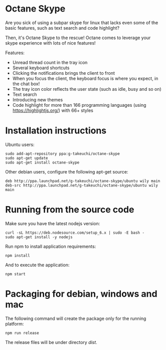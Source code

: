 # Octane Skype

Are you sick of using a subpar skype for linux that lacks even some of the basic features, such
as text search and code highlight? 

Then, it's Octane Skype to the rescue! Octane comes to leverage your skype experience with lots
of nice features!

Features:

- Unread thread count in the tray icon
- Several keyboard shortcuts
- Clicking the notifications brings the client to front
- When you focus the client, the keyboard focus is where you expect, in the chat box!
- The tray icon color reflects the user state (such as idle, busy and so on)
- Text search
- Introducing new themes 
- Code highlight for more than 166 programming languages (using https://highlightjs.org/) with 66+ styles

# Installation instructions

Ubuntu users:

```
sudo add-apt-repository ppa:g-takeuchi/octane-skype
sudo apt-get update
sudo apt-get install octane-skype
```

Other debian users, configure the following apt-get source:

```
deb http://ppa.launchpad.net/g-takeuchi/octane-skype/ubuntu wily main 
deb-src http://ppa.launchpad.net/g-takeuchi/octane-skype/ubuntu wily main 
```

# Running from the source code

Make sure you have the latest nodejs version:

```
curl -sL https://deb.nodesource.com/setup_6.x | sudo -E bash -
sudo apt-get install -y nodejs
```

Run npm to install application requirements:
```
npm install
```

And to execute the application:

```
npm start
```

# Packaging for debian, windows and mac

The following command will create the package only for the running platform:

```
npm run release
```

The release files will be under directory *dist*.
